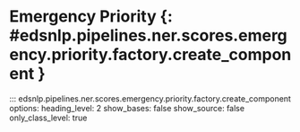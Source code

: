 # Emergency Priority {: #edsnlp.pipelines.ner.scores.emergency.priority.factory.create_component }

::: edsnlp.pipelines.ner.scores.emergency.priority.factory.create_component
    options:
        heading_level: 2
        show_bases: false
        show_source: false
        only_class_level: true
